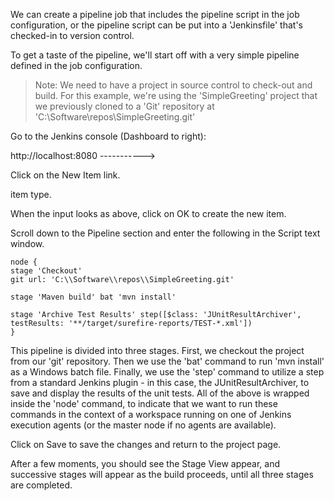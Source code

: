 We can create a pipeline job that includes the pipeline script in the job configuration, or the pipeline script can be put into a 'Jenkinsfile' that's checked-in to version control.

To get a taste of the pipeline, we'll start off with a very simple pipeline defined in the job configuration.

>Note: We need to have a project in source control to check-out and build. For this example, we're using the 'SimpleGreeting' project that we previously cloned to a 'Git' repository at 'C:\Software\repos\SimpleGreeting.git'

Go to the Jenkins console (Dashboard to right):

http://localhost:8080 ----------->

Click on the New Item link.

item type.

When the input looks as above, click on OK to create the new item.

Scroll down to the Pipeline section and enter the following in the Script text window.

```node
node {
stage 'Checkout'
git url: 'C:\\Software\\repos\\SimpleGreeting.git'

stage 'Maven build' bat 'mvn install'

stage 'Archive Test Results' step([$class: 'JUnitResultArchiver',
testResults: '**/target/surefire-reports/TEST-*.xml'])
}
```

This pipeline is divided into three stages. First, we checkout the project from our 'git' repository. Then we use the 'bat' command to run 'mvn install' as a Windows batch file. Finally, we use the 'step' command to utilize a step from a standard Jenkins plugin - in this case, the JUnitResultArchiver, to save and display the results of the unit tests.
All of the above is wrapped inside the 'node' command, to indicate that we want to run these commands in the context of a workspace running on one of Jenkins execution agents (or the master node if no agents are available).
  
Click on Save to save the changes and return to the project page.

After a few moments, you should see the Stage View appear, and successive stages will appear as the build proceeds, until all three stages are completed.
